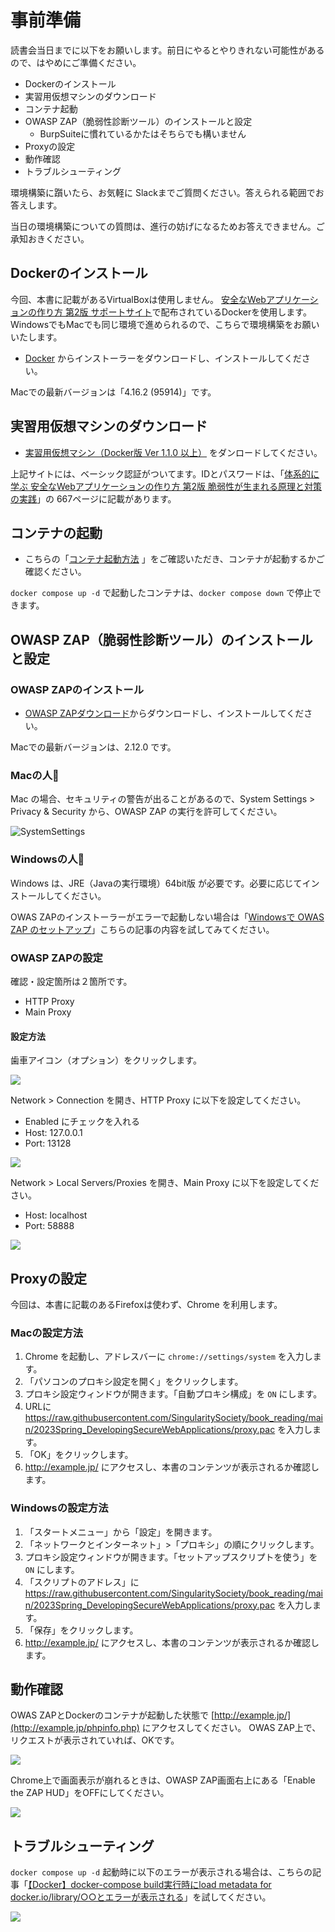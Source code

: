 # 事前準備

読書会当日までに以下をお願いします。前日にやるとやりきれない可能性があるので、はやめにご準備ください。

- Dockerのインストール
- 実習用仮想マシンのダウンロード
- コンテナ起動
- OWASP ZAP（脆弱性診断ツール）のインストールと設定
  - BurpSuiteに慣れているかたはそちらでも構いません
- Proxyの設定
- 動作確認
- トラブルシューティング

環境構築に躓いたら、お気軽に Slackまでご質問ください。答えられる範囲でお答えします。

当日の環境構築についての質問は、進行の妨げになるためお答えできません。ご承知おきください。

## Dockerのインストール

今回、本書に記載があるVirtualBoxは使用しません。
[安全なWebアプリケーションの作り方 第2版 サポートサイト](https://wasbook.org)で配布されているDockerを使用します。WindowsでもMacでも同じ環境で進められるので、こちらで環境構築をお願いいたします。

- [Docker](https://www.docker.com) からインストーラーをダウンロードし、インストールしてください。

Macでの最新バージョンは「4.16.2 (95914)」です。

## 実習用仮想マシンのダウンロード

- [実習用仮想マシン（Docker版 Ver 1.1.0 以上）](https://wasbook.org/download/wasbook-docker.zip) をダンロードしてください。

上記サイトには、ベーシック認証がついてます。IDとパスワードは、「[体系的に学ぶ 安全なWebアプリケーションの作り方 第2版 脆弱性が生まれる原理と対策の実践](https://amazon.co.jp/dp/4797393165/ref=nosim?tag=singularityso-22)」の 667ページに記載があります。

## コンテナの起動

- こちらの「[コンテナ起動方法](https://wasbook.org/wasbook-docker.html) 」をご確認いただき、コンテナが起動するかご確認ください。

`docker compose up -d` で起動したコンテナは、`docker compose down` で停止できます。

## OWASP ZAP（脆弱性診断ツール）のインストールと設定

### OWASP ZAPのインストール

- [OWASP ZAPダウンロード](https://www.zaproxy.org/download/)からダウンロードし、インストールしてください。

Macでの最新バージョンは、2.12.0 です。

### Macの人🍎

Mac の場合、セキュリティの警告が出ることがあるので、System Settings > Privacy & Security から、OWASP ZAP の実行を許可してください。

![SystemSettings](./img/preparation_owaspzap.png)

### Windowsの人🤚

Windows は、JRE（Javaの実行環境）64bit版 が必要です。必要に応じてインストールしてください。

OWAS ZAPのインストーラーがエラーで起動しない場合は「[Windowsで OWAS ZAP のセットアップ](https://zenn.dev/singularity/articles/d9a555238061e9)」こちらの記事の内容を試してみてください。

### OWASP ZAPの設定

確認・設定箇所は２箇所です。
- HTTP Proxy
- Main Proxy

#### 設定方法

歯車アイコン（オプション）をクリックします。

![](./img/preparation_owaszap_option.png)

Network > Connection を開き、HTTP Proxy に以下を設定してください。

- Enabled にチェックを入れる
- Host: 127.0.0.1
- Port: 13128

![](./img/preparation_owaszap_httpproxy.png)

Network > Local Servers/Proxies を開き、Main Proxy に以下を設定してください。

- Host: localhost
- Port: 58888

![](./img/preparation_owaszap_setting.png)

## Proxyの設定

今回は、本書に記載のあるFirefoxは使わず、Chrome を利用します。

### Macの設定方法

1. Chrome を起動し、アドレスバーに `chrome://settings/system` を入力します。
2. 「パソコンのプロキシ設定を開く」をクリックします。
3. プロキシ設定ウィンドウが開きます。「自動プロキシ構成」を `ON` にします。
4. URLに https://raw.githubusercontent.com/SingularitySociety/book_reading/main/2023Spring_DevelopingSecureWebApplications/proxy.pac を入力します。
5. 「OK」をクリックします。
6. http://example.jp/ にアクセスし、本書のコンテンツが表示されるか確認します。

### Windowsの設定方法

1. 「スタートメニュー」から「設定」を開きます。
2. 「ネットワークとインターネット」>「プロキシ」の順にクリックします。
3. プロキシ設定ウィンドウが開きます。「セットアップスクリプトを使う」を `ON` にします。
4. 「スクリプトのアドレス」に https://raw.githubusercontent.com/SingularitySociety/book_reading/main/2023Spring_DevelopingSecureWebApplications/proxy.pac を入力します。
5. 「保存」をクリックします。
6. http://example.jp/ にアクセスし、本書のコンテンツが表示されるか確認します。

## 動作確認

OWAS ZAPとDockerのコンテナが起動した状態で [http://example.jp/](http://example.jp/phpinfo.php) にアクセスしてください。 OWAS ZAP上で、リクエストが表示されていれば、OKです。

![](./img/preparation_owaszap_check.jpg)

Chrome上で画面表示が崩れるときは、OWASP ZAP画面右上にある「Enable the ZAP HUD」をOFFにしてください。

![](./img/preparation_EnabletheZAPHUD.png)

## トラブルシューティング

`docker compose up -d` 起動時に以下のエラーが表示される場合は、こちらの記事「[【Docker】docker-compose build実行時にload metadata for docker.io/library/○○とエラーが表示される](https://qiita.com/so__hei__/items/46bac5698aa36fa456bb)」を試してください。

![](./img/preparation_dockercomposeerr.png)
